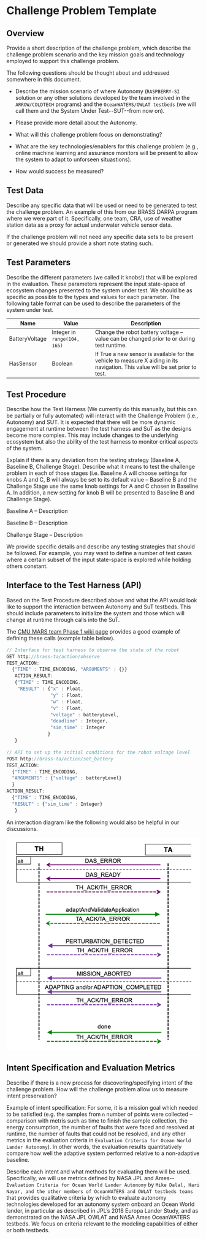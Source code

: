 # Challenge Problem Template

## Overview

Provide a short description of the challenge problem, which describe the challenge problem scenario and the key mission goals and technology employed to support this challenge problem.

The following questions should be thought about and addressed somewhere in this document.

* Describe the mission scenario of where Autonomy (`RASPBERRY-SI` solution or any other solutions developed by the team involved in the `ARROW/COLDTECH` programs) and the `OceanWATERS/OWLAT testbeds` (we will call them and the System Under Test--SUT--from now on).

* Please provide more detail about the Autonomy.

* What will this challenge problem focus on demonstrating?

* What are the key technologies/enablers for this challenge problem (e.g., online machine learning and assurance monitors will be present to allow the system to adapt to unforseen situastions).

* How would success be measured?

## Test Data

Describe any specific data that will be used or need to be generated to test the challenge problem. An example of this from our BRASS DARPA program where we were part of it. Specifically, one team, CRA, use of weather station data as a proxy for actual underwater vehicle sensor data.

If the challenge problem will not need any specific data sets to be present or generated we should provide a short note stating such.

## Test Parameters

Describe the different parameters (we called it knobs!) that will be explored in the evaluation. These parameters represent the input state-space of ecosystem changes presented to the system under test. We should be as specific as possible to the types and values for each parameter. The following table format can be used to describe the parameters of the system under test.

| Name           | Value                        | Description  |
| -------------- | ---------------------------- | ------------ |
| BatteryVoltage | Integer in `range(104, 165)` | Change the robot battery voltage – value can be changed prior to or during test runtime. |
| HasSensor      | Boolean                      | If True a new sensor is available for the vehicle to measure X aiding in its navigation. This value will be set prior to test. |

## Test Procedure

Describe how the Test Harness (We currently do this manually, but this can be partially or fully automated) will interact with the Challenge Problem (i.e., Autonomy) and SUT. It is expected that there will be more dynamic engagement at runtime between the test harness and SuT as the designs become more complex. This may include changes to the underlying ecosystem but also the ability of the test harness to monitor critical aspects of the system.

Explain if there is any deviation from the testing strategy (Baseline A, Baseline B, Challenge Stage). Describe what it means to test the challenge problem in each of those stages (i.e. Baseline A will choose settings for knobs A and C, B will always be set to its default value – Baseline B and the Challenge Stage use the same knob settings for A and C chosen in Baseline A. In addition, a new setting for knob B will be presented to Baseline B and Challenge Stage).

Baseline A – Description

Baseline B – Description

Challenge Stage – Description

We provide specific details and describe any testing strategies that should be followed. For example, you may want to define a number of test cases where a certain subset of the input state-space is explored while holding others constant.

## Interface to the Test Harness (API)

Based on the Test Procedure described above and what the API would look like to support the interaction between Autonomy and SuT testbeds. This should include parameters to initialize the system and those which will change at runtime through calls into the SuT.

The [CMU MARS team Phase 1 wiki page](https://wikis.mit.edu/confluence/display/BRASS/CMU+MARS+Phase+1+Challenge+Problem+Announcement) provides a good example of defining these calls (example table below).

```javascript
// Interface for test harness to observe the state of the robot
GET http://brass-ta/action/observe
TEST_ACTION:
  {"TIME" : TIME_ENCODING, "ARGUMENTS" : {}}
   ACTION_RESULT:
   {"TIME" : TIME_ENCODING,
    "RESULT" : {"x" : Float,
                "y" : Float,
                "w" : Float,
                "v" : Float,
                "voltage" : batteryLevel,
                "deadline" : Integer,
                "sim_time" : Integer
               }
   }
```

```javascript
// API to set up the initial conditions for the robot voltage level
POST http://brass-ta/action/set_battery
TEST_ACTION:
  {"TIME" : TIME_ENCODING,
  "ARGUMENTS" : {"voltage" : batteryLevel}
  }
ACTION_RESULT:
  {"TIME" : TIME_ENCODING,
  "RESULT" : {"sim_time" : Integer}
   }
```

An interaction diagram like the following would also be helpful in our discussions.

![TH-to-TA interaction diagram](figures/template-diagram.png)

## Intent Specification and Evaluation Metrics

Describe if there is a new process for discovering/specifying intent of the challenge problem. How will the challenge problem allow us to measure intent preservation?

Example of intent specification: For some, it is a mission goal which needed to be satisfied (e.g. the samples from `n` number of points were collected – comparison with metris such as time to finish the sample collection, the energy consumption, the number of faults that were faced and resolved at runtime, the number of faults that could not be resolved, and any other metrics in the evaluation criteria in `Evaluation Criteria for Ocean World Lander Autonomy`). In other words, the evaluation results quantitatively compare how well the adaptive system performed relative to a non-adaptive baseline.

Describe each intent and what methods for evaluating them will be used. Specifically, we will use metrics defined by NASA JPL and Ames--`Evaluation Criteria for Ocean World Lander Autonomy` by `Mike Dalal, Hari Nayar, and the other members of OceanWATERS and OWLAT testbeds teams` that provides qualitative criteria by which to evaluate autonomy technologies developed for an autonomy system onboard an Ocean World lander, in particular as described in JPL’s 2016 Europa Lander Study, and as demonstrated on the NASA JPL OWLAT and NASA Ames OceanWATERS testbeds. We focus on criteria relevant to the modeling capabilities of either or both testbeds.